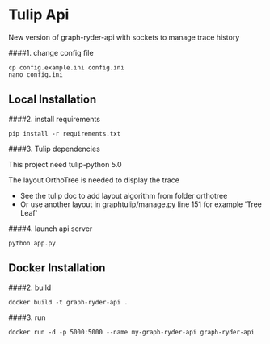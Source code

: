 # Tulip Api
New version of graph-ryder-api with sockets to manage trace history

####1. change config file
```
cp config.example.ini config.ini
nano config.ini
```

## Local Installation
####2. install requirements
```
pip install -r requirements.txt
```
####3. Tulip dependencies

This project need tulip-python 5.0

The layout OrthoTree is needed to display the trace
 - See the tulip doc to add layout algorithm from folder orthotree
 - Or use another layout in graphtulip/manage.py line 151 for example 'Tree Leaf'


####4. launch api server
```
python app.py
```

## Docker Installation
####2. build
```
docker build -t graph-ryder-api .
```
####3. run
```
docker run -d -p 5000:5000 --name my-graph-ryder-api graph-ryder-api
```
